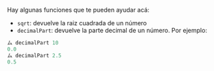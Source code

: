 Hay algunas funciones que te pueden ayudar acá: 

* `sqrt`: devuelve la raiz cuadrada de un número
* `decimalPart`: devuelve la parte decimal de un número. Por ejemplo: 

```haskell
ム decimalPart 10
0.0
ム decimalPart 2.5
0.5
```